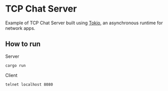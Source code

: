 # TCP Chat Server

Example of TCP Chat Server built using [Tokio](https://tokio.rs/), an asynchronous runtime for network apps.

## How to run

Server

```bash
cargo run
```

Client

```bash
telnet localhost 8080
```
